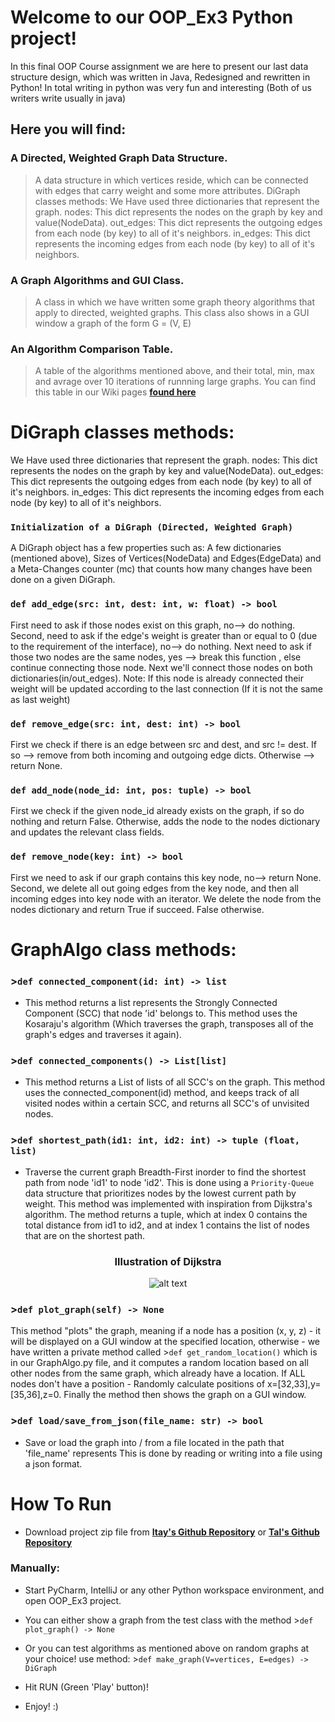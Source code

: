 # Welcome to our OOP_Ex3 Python project!
In this final OOP Course assignment we are here to present our last data structure design, which was written in Java,
Redesigned and rewritten in Python!
In total writing in python was very fun and interesting (Both of us writers write usually in java)


## Here you will find: 

### A Directed, Weighted Graph Data Structure. 
> A data structure in which vertices reside, which can be connected with edges that carry weight and some more attributes.
DiGraph classes methods:
We Have used three dictionaries that represent the graph. nodes: This dict represents the nodes on the graph by key and value(NodeData). out_edges: This dict represents the outgoing edges from each node (by key) to all of it's neighbors. in_edges: This dict represents the incoming edges from each node (by key) to all of it's neighbors.

### A Graph Algorithms and GUI Class.
> A class in which we have written some graph theory algorithms that apply to directed, weighted graphs.
This class also shows in a GUI window a graph of the form G = (V, E)

### An Algorithm Comparison Table.
> A table of the algorithms mentioned above, and their total, min, max and avrage over 10 iterations of runnning large graphs.
You can find this table in our Wiki pages [**found here**](https://github.com/TalSchreiber95/OOP_Ex3/wiki/Comparisons-with-other-environments-and-libs)


# DiGraph classes methods:

We Have used three dictionaries that represent the graph. nodes: This dict represents the nodes on the graph by key and value(NodeData). out_edges: This dict represents the outgoing edges from each node (by key) to all of it's neighbors. in_edges: This dict represents the incoming edges from each node (by key) to all of it's neighbors.

### `Initialization of a DiGraph (Directed, Weighted Graph)`

A DiGraph object has a few properties such as: A few dictionaries (mentioned above), Sizes of Vertices(NodeData) and Edges(EdgeData) and 
a Meta-Changes counter (mc) that counts how many changes have been done on a given DiGraph.

### `def add_edge(src: int, dest: int, w: float) -> bool`

First need to ask if those nodes exist on this graph, no--> do nothing. Second, need to ask if the edge's weight is greater than or equal to 0 (due to the requirement of the interface), no--> do nothing. Next need to ask if those two nodes are the same nodes, yes --> break this function , else continue connecting those node. Next we'll connect those nodes on both dictionaries(in/out_edges). Note: If this node is already connected their weight will be updated according to the last connection (If it is not the same as last weight)

### `def remove_edge(src: int, dest: int) -> bool`

First we check if there is an edge between src and dest, and src != dest. If so --> remove from both incoming and outgoing edge dicts. Otherwise --> return None.

### `def add_node(node_id: int, pos: tuple) -> bool`
First we check if the given node_id already exists on the graph, if so do nothing and return False. Otherwise, adds the node to the nodes dictionary
and updates the relevant class fields.

### `def remove_node(key: int) -> bool`

First we need to ask if our graph contains this key node, no--> return None. Second, we delete all out going edges from the key node, and then all incoming edges into key node with an iterator. We delete the node from the nodes dictionary and return True if succeed. False otherwise.


# GraphAlgo class methods:

### >`def connected_component(id: int) -> list`
* This method returns a list represents the Strongly Connected Component (SCC) that node 'id'
belongs to. This method uses the Kosaraju's algorithm (Which traverses the graph, transposes all of the graph's edges and traverses it again).

### >`def connected_components() -> List[list]`
* This method returns a List of lists of all SCC's on the graph. This method uses the connected_component(id) method, 
and keeps track of all visited nodes within a certain SCC, and returns all SCC's of unvisited nodes.

### >`def shortest_path(id1: int, id2: int) -> tuple (float, list)` 
* Traverse the current graph Breadth-First inorder to find the shortest path from node 'id1' to node 'id2'.
This is done using a `Priority-Queue` data structure that prioritizes nodes by the lowest current path by weight.
This method was implemented with inspiration from Dijkstra's algorithm.
The method returns a tuple, which at index 0 contains the total distance from id1 to id2, and at index 1 contains the list 
of nodes that are on the shortest path.
<center> 
<h3> Illustration of Dijkstra </h3>

![alt text](https://upload.wikimedia.org/wikipedia/commons/5/57/Dijkstra_Animation.gif)

</center>

### >`def plot_graph(self) -> None` 
This method "plots" the graph, meaning if a node has a position (x, y, z) - it will be displayed on a GUI window 
at the specified location, otherwise - we have written a private method called >`def get_random_location()` 
which is in our GraphAlgo.py file, and it computes a random location based on all other nodes from the same graph,
which already have a location. If ALL nodes don't have a position - Randomly calculate positions of x=[32,33],y=[35,36],z=0.
Finally the method then shows the graph on a GUI window.


### >`def load/save_from_json(file_name: str) -> bool`
* Save or load the graph into / from a file located in the path that 'file_name' represents
This is done by reading or writing into a file using a json format.



# How To Run
* Download project zip file from [**Itay's Github Repository**](https://github.com/ItaySharabi/OOP_Ex3.git) or [**Tal's Github Repository**](https://github.com/TalSchreiber95/OOP_Ex3.git)

### Manually:

* Start PyCharm, IntelliJ or any other Python workspace environment, and open OOP_Ex3 project.
* You can either show a graph from the test class with the method >`def plot_graph() -> None`
* Or you can test algorithms as mentioned above on random graphs at your choice! use method: >`def make_graph(V=vertices, E=edges) -> DiGraph`

* Hit RUN (Green 'Play' button)! 

* Enjoy! :)
